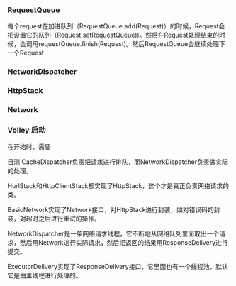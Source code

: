 
### RequestQueue
每个request在加进队列（RequestQueue.add(Request)）的时候，Request会把设置它的队列（Request.setRequestQueue))。然后在Request处理结束的时候，会调用requestQueue.finish(Request)。然后RequestQueue会继续处理下一个Request

### NetworkDispatcher

### HttpStack

### Network



### Volley 启动
在开始时，需要


目测 CacheDispatcher负责把请求进行排队，而NetworkDispatcher负责做实际的处理。

HurlStack和HttpClientStack都实现了HttpStack，这个才是真正负责网络请求的类。

BasicNetwork实现了Network接口，对HttpStack进行封装，如对错误码的封装，对超时之后进行重试的操作。

NetworkDispatcher是一条网络请求线程，它不断地从网络队列里面取出一个请求，然后用Network进行实际请求，然后把返回的结果用ResponseDelivery进行提交。

ExecutorDelivery实现了ResponseDelivery接口，它里面也有一个线程池，默认它是由主线程进行处理的。



